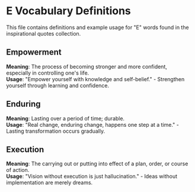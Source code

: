# E Vocabulary Definitions

This file contains definitions and example usage for "E" words found in the inspirational quotes collection.

## Empowerment
**Meaning**: The process of becoming stronger and more confident, especially in controlling one's life.  
**Usage**: "Empower yourself with knowledge and self-belief." - Strengthen yourself through learning and confidence.

## Enduring
**Meaning**: Lasting over a period of time; durable.  
**Usage**: "Real change, enduring change, happens one step at a time." - Lasting transformation occurs gradually.

## Execution
**Meaning**: The carrying out or putting into effect of a plan, order, or course of action.  
**Usage**: "Vision without execution is just hallucination." - Ideas without implementation are merely dreams.